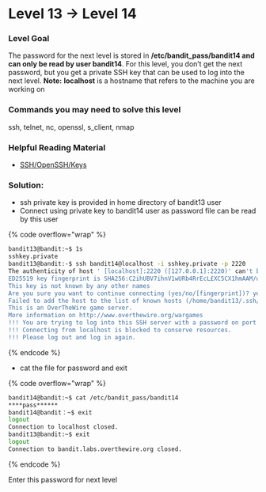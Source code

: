 # Level 13 → Level 14

### Level Goal

The password for the next level is stored in **/etc/bandit\_pass/bandit14 and can only be read by user bandit14**. For this level, you don’t get the next password, but you get a private SSH key that can be used to log into the next level. **Note:** **localhost** is a hostname that refers to the machine you are working on

### Commands you may need to solve this level

ssh, telnet, nc, openssl, s\_client, nmap

### Helpful Reading Material

* [SSH/OpenSSH/Keys](https://help.ubuntu.com/community/SSH/OpenSSH/Keys)

### Solution:

* ssh private key is provided in home directory of bandit13 user
* Connect using private key to bandit14 user as password file can be read by this user

{% code overflow="wrap" %}
```bash
bandit13@bandit:~$ 1s 
sshkey.private
bandit13@bandit:-$ ssh bandit14@localhost -i sshkey.private -p 2220
The authenticity of host ' [localhost]:2220 ([127.0.0.1]:2220)' can't be established.
ED25519 key fingerprint is SHA256:C2ihUBV7ihnV1wURb4RrEcL£XC5CX1hmAAM/urerLY.
This key is not known by any other names
Are you sure you want to continue connecting (yes/no/[fingerprint])? yes Could not create directory '/home/bandit13/.ssh' (Permission denied).
Failed to add the host to the list of known hosts (/home/bandit13/.ssh/known_hosts).
This is an OverTheWire game server.
More information on http://www.overthewire.org/wargames
!!! You are trying to log into this SSH server with a password on port 2220 from localhost.
!!! Connecting from localhost is blocked to conserve resources.
!!! Please log out and log in again.
```
{% endcode %}

* cat the file for password and exit

{% code overflow="wrap" %}
```bash
bandit14@bandit:~$ cat /etc/bandit_pass/bandit14
****pass******
bandit14@bandit：~$ exit
logout
Connection to localhost closed.
bandit13@bandit:~$ exit
logout 
Connection to bandit.labs.overthewire.org closed.
```
{% endcode %}

Enter this password for next level
